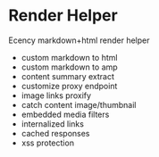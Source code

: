 # Render Helper

Ecency markdown+html render helper

- custom markdown to html
- custom markdown to amp
- content summary extract
- customize proxy endpoint
- image links proxify
- catch content image/thumbnail
- embedded media filters
- internalized links
- cached responses
- xss protection
